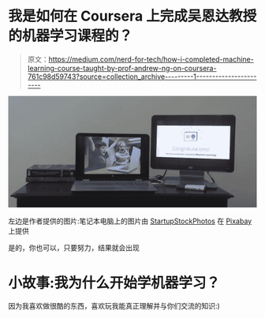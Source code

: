 # 我是如何在 Coursera 上完成吴恩达教授的机器学习课程的？

> 原文：<https://medium.com/nerd-for-tech/how-i-completed-machine-learning-course-taught-by-prof-andrew-ng-on-coursera-761c98d59743?source=collection_archive---------1----------------------->

![](img/2ea1d93473aa54fe250c98fa5d70c1f1.png)

左边是作者提供的图片:笔记本电脑上的图片由 [StartupStockPhotos](https://pixabay.com/users/StartupStockPhotos-690514/) 在 [Pixabay](https://pixabay.com/) 上提供

是的，你也可以，只要努力，结果就会出现

# 小故事:我为什么开始学机器学习？

因为我喜欢做很酷的东西，喜欢玩我能真正理解并与你们交流的知识:)